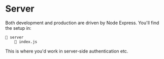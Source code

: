 # Server

Both development and production are driven by Node Express. You'll find the setup in:


```
📁 server
    📄 index.js
```

This is where you'd work in server-side authentication etc.
